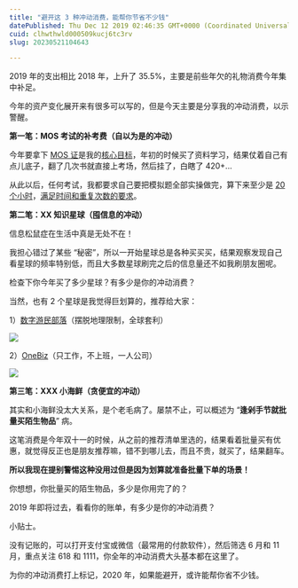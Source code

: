 ```yaml
---
title: "避开这 3 种冲动消费，能帮你节省不少钱"
datePublished: Thu Dec 12 2019 02:46:35 GMT+0000 (Coordinated Universal Time)
cuid: clhwthwld000509kucj6tc3rv
slug: 20230521104643

---
```


2019 年的支出相比 2018 年，上升了 35.5%，主要是前些年欠的礼物消费今年集中补足。

今年的资产变化展开来有很多可以写的，但是今天主要是分享我的冲动消费，以示警醒。

**第一笔：MOS 考试的补考费（自以为是的冲动）**

今年要拿下 [MOS 证](http://mp.weixin.qq.com/s?__biz=MzI3MzU5MDA1OQ==&mid=2247485479&idx=1&sn=d484952d2ba1f337a6e62cf83c672c99&chksm=eb21ba63dc5633753de6fb5cf862dc8c25a66609ff6bff4e6fc7c00252c53f4d7e8e49d56a1e&scene=21#wechat_redirect)是我的[核心目标](http://mp.weixin.qq.com/s?__biz=MzI3MzU5MDA1OQ==&mid=2247484761&idx=1&sn=1a82efaf1c323e75b13b1e5745fc28c1&chksm=eb21b71ddc563e0b38b315878995cd6f26b5265c50e66be2961b7c17382e8b284dc5add5604c&scene=21#wechat_redirect)，年初的时候买了资料学习，结果仗着自己有点儿底子，翻了几次书就直接上考场，然后挂了，白瞎了 420+...

从此以后，任何考试，我都要求自己要把模拟题全部实操做完，算下来至少是 [20 个小时](http://mp.weixin.qq.com/s?__biz=MzI3MzU5MDA1OQ==&mid=2247485270&idx=1&sn=ecbf6f97457cae9ea838648f16b835b4&chksm=eb21b512dc563c04b56e83547b611811677666fe0002fc5f7f202b34967ae908b5dd5531bacc&scene=21#wechat_redirect)，[满足时间和重复次数的要求](http://mp.weixin.qq.com/s?__biz=MzI3MzU5MDA1OQ==&mid=2247485854&idx=1&sn=12fd8ba5df11cc854675c68d32abf3ea&chksm=eb21bbdadc5632ccb501a87be9bd6a090f9f17e2072be2b77a39034111b819b2545b19f07c72&scene=21#wechat_redirect)。

**第二笔：XX 知识星球（囤信息的冲动）**

信息松鼠症在生活中真是无处不在！

我担心错过了某些 “秘密”，所以一开始星球总是各种买买买，结果观察发现自己看星球的频率特别低，而且大多数星球刷完之后的信息量还不如我刷朋友圈呢。

检查下你今年买了多少星球？有多少是你的冲动消费？

当然，也有 2 个星球是我觉得巨划算的，推荐给大家：

1）[数字游民部落](http://mp.weixin.qq.com/s?__biz=MzI3MzU5MDA1OQ==&mid=2247485876&idx=1&sn=5b08ffd787b6589a7aa7d03211b436ea&chksm=eb21bbf0dc5632e63bfb721fa3726635ca651bf346673c527d15ece8d9582812103cea5acf74&scene=21#wechat_redirect)（摆脱地理限制，全球套利）

![](url)

2）[OneBiz](http://mp.weixin.qq.com/s?__biz=MzI3MzU5MDA1OQ==&mid=2247485876&idx=1&sn=5b08ffd787b6589a7aa7d03211b436ea&chksm=eb21bbf0dc5632e63bfb721fa3726635ca651bf346673c527d15ece8d9582812103cea5acf74&scene=21#wechat_redirect)（只工作，不上班，一人公司）

![](url)

**第三笔：XXX 小海鲜（贪便宜的冲动）**

其实和小海鲜没太大关系，是个老毛病了。屡禁不止，可以概述为 “**逢剁手节就批量买陌生物品**” 病。

这笔消费是今年双十一的时候，从之前的推荐清单里选的，结果看着批量买有优惠，就觉得反正也是朋友推荐嘛，错不到哪儿去，而且不贵，就买了，结果翻车。

**所以我现在提别警惕这种没用过但是因为划算就准备批量下单的场景！**

你想想，你批量买的陌生物品，多少是你用完了的？

2019 年即将过去，看看你的账单，有多少是你的冲动消费？

小贴士。

没有记账的，可以打开支付宝或微信（最常用的付款软件），然后筛选 6 月和 11 月，重点关注 618 和 1111，你全年的冲动消费大头基本都在这里了。

为你的冲动消费打上标记，2020 年，如果能避开，或许能帮你省不少钱。